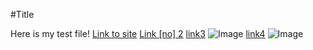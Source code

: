 #Title

Here is my test file! 
[Link to site](hTtps://hello.com)
[Link [no] 2](httPs://wikipedia.com)
[link3](https://ucsd.edu)
![Image](Coolphoto.jpg)
[link4](https://hi.com)
![Image](Portrait.png)

